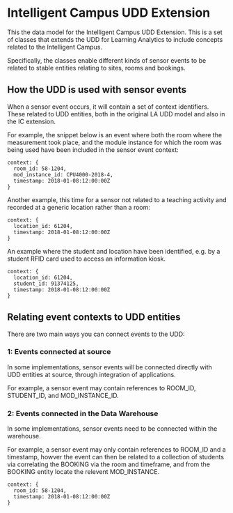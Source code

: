 # Intelligent Campus UDD Extension

This the data model for the Intelligent Campus UDD Extension. This is a set of classes that extends the UDD for Learning Analytics 
to include concepts related to the Intelligent Campus.

Specifically, the classes enable different kinds of sensor events to be related to stable entities relating to sites, rooms and bookings.

## How the UDD is used with sensor events

When a sensor event occurs, it will contain a set of context identifiers. These related to UDD entities, both in the original LA UDD model and also in the IC extension. 

For example, the snippet below is an event where both the room where the measurement took place, and the module instance for which
the room was being used have been included in the sensor event context:

~~~~
context: {
  room_id: 58-1204,
  mod_instance_id: CPU4000-2018-4,
  timestamp: 2018-01-08:12:00:00Z
}
~~~~

Another example, this time for a sensor not related to a teaching activity and recorded at a generic location rather than a room:

~~~~
context: {
  location_id: 61204,
  timestamp: 2018-01-08:12:00:00Z
}
~~~~

An example where the student and location have been identified, e.g. by a student RFID card used to access an information kiosk.

~~~~
context: {
  location_id: 61204,
  student_id: 91374125,
  timestamp: 2018-01-08:12:00:00Z
}
~~~~

## Relating event contexts to UDD entities

There are two main ways you can connect events to the UDD:

### 1: Events connected at source

In some implementations, sensor events will be connected directly with UDD entities at source, through integration of applications.

For example, a sensor event may contain references to ROOM_ID, STUDENT_ID, and MOD_INSTANCE_ID.

### 2: Events connected in the Data Warehouse

In some implementations, sensor events need to be connected within the warehouse.

For example, a sensor event may only contain references to ROOM_ID and a timestamp, 
howver the event can then be related to a collection of students via correlating the BOOKING via the room and timeframe, and 
from the BOOKING entity locate the relevent MOD_INSTANCE.

~~~~
context: {
  room_id: 58-1204,
  timestamp: 2018-01-08:12:00:00Z
}
~~~~


